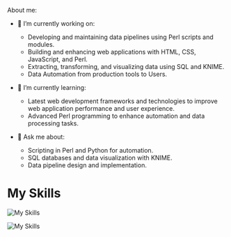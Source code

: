 About me:
- 🔭 I’m currently working on:
    - Developing and maintaining data pipelines using Perl scripts and modules.
    - Building and enhancing web applications with HTML, CSS, JavaScript, and Perl.
    - Extracting, transforming, and visualizing data using SQL and KNIME.
    - Data Automation from production tools to Users.

- 🌱 I’m currently learning:
    - Latest web development frameworks and technologies to improve web application performance and user experience.
    - Advanced Perl programming to enhance automation and data processing tasks.

- 💬 Ask me about:
    - Scripting in Perl and Python for automation.
    - SQL databases and data visualization with KNIME.
    - Data pipeline design and implementation.

<h1>My Skills</h1>

    
![My Skills](https://go-skill-icons.vercel.app/api/icons?i=js,html,css,perl,python,json)

![My Skills](https://go-skill-icons.vercel.app/api/icons?i=linux,bash,vscode,visualstudio,azuredevops)



